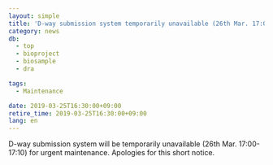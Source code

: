 ```yaml
---
layout: simple
title: 'D-way submission system temporarily unavailable (26th Mar. 17:00-17:10)'
category: news
db:
  - top
  - bioproject
  - biosample
  - dra

tags:
  - Maintenance

date: 2019-03-25T16:30:00+09:00
retire_time: 2019-03-25T16:30:00+09:00
lang: en
---
```


<p>D-way submission system will be temporarily unavailable (26th Mar. 17:00-17:10) for urgent maintenance. Apologies for this short notice.</p>
